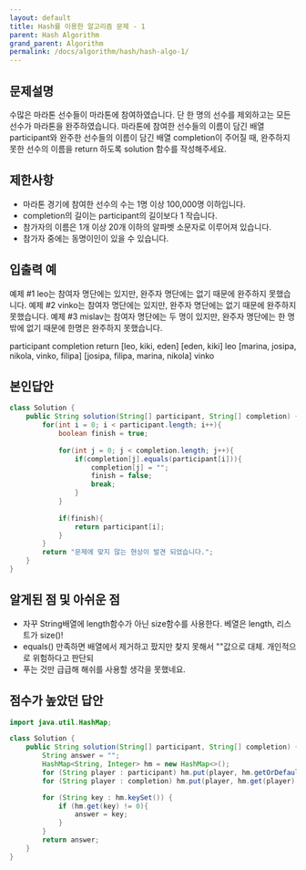 ```yaml
---
layout: default
title: Hash를 이용한 알고리즘 문제 - 1
parent: Hash Algorithm
grand_parent: Algorithm
permalink: /docs/algorithm/hash/hash-algo-1/
---
```


## 문제설명
수많은 마라톤 선수들이 마라톤에 참여하였습니다. 단 한 명의 선수를 제외하고는 모든 선수가 마라톤을 완주하였습니다.
마라톤에 참여한 선수들의 이름이 담긴 배열 participant와 완주한 선수들의 이름이 담긴 배열 completion이 주어질 때, 완주하지 못한 선수의 이름을 return 하도록 solution 함수를 작성해주세요.

## 제한사항
 - 마라톤 경기에 참여한 선수의 수는 1명 이상 100,000명 이하입니다.
 - completion의 길이는 participant의 길이보다 1 작습니다.
 - 참가자의 이름은 1개 이상 20개 이하의 알파벳 소문자로 이루어져 있습니다.
 - 참가자 중에는 동명이인이 있을 수 있습니다.


## 입출력 예
예제 #1 leo는 참여자 명단에는 있지만, 완주자 명단에는 없기 때문에 완주하지 못했습니다.
예제 #2 vinko는 참여자 명단에는 있지만, 완주자 명단에는 없기 때문에 완주하지 못했습니다.
예제 #3 mislav는 참여자 명단에는 두 명이 있지만, 완주자 명단에는 한 명밖에 없기 때문에 한명은 완주하지 못했습니다.

participant	                            completion	                      return
[leo, kiki, eden]                      	[eden, kiki]	                    leo
[marina, josipa, nikola, vinko, filipa]	[josipa, filipa, marina, nikola]	vinko

## 본인답안

```java
class Solution {
    public String solution(String[] participant, String[] completion) {
        for(int i = 0; i < participant.length; i++){
            boolean finish = true;
            
            for(int j = 0; j < completion.length; j++){
                if(completion[j].equals(participant[i])){
                    completion[j] = "";
                    finish = false;
                    break;
                }
            }
            
            if(finish){
                return participant[i];
            }
        }      
        return "문제에 맞지 않는 현상이 발견 되었습니다.";
    }
}
```

## 알게된 점 및 아쉬운 점

 - 자꾸 String배열에 length함수가 아닌 size함수를 사용한다. 베열은 length, 리스트가 size()!
 - equals() 만족하면 배열에서 제거하고 팠지만 찾지 못해서 ""값으로 대체. 개인적으로 위험하다고 판단되
 - 푸는 것만 급급해 해쉬를 사용할 생각을 못했네요.

## 점수가 높았던 답안

```java
import java.util.HashMap;

class Solution {
    public String solution(String[] participant, String[] completion) {
        String answer = "";
        HashMap<String, Integer> hm = new HashMap<>();
        for (String player : participant) hm.put(player, hm.getOrDefault(player, 0) + 1);
        for (String player : completion) hm.put(player, hm.get(player) - 1);

        for (String key : hm.keySet()) {
            if (hm.get(key) != 0){
                answer = key;
            }
        }
        return answer;
    }
}
```

